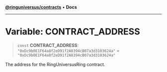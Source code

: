 [**@ringuniversus/contracts**](../../../README.md) • **Docs**

---

# Variable: CONTRACT_ADDRESS

> `const` **CONTRACT_ADDRESS**: `"0xDc9b0E1F64a8f2eD91f2A8394cB07a3d3103624a"` = `"0xDc9b0E1F64a8f2eD91f2A8394cB07a3d3103624a"`

The address for the RingUniversusRing contract.
